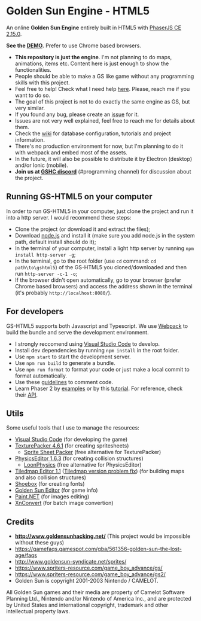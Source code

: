 # Golden Sun Engine - HTML5
An online **Golden Sun Engine** entirely built in HTML5 with [PhaserJS CE 2.15.0](http://phaser.io/).

**See the [DEMO](https://jjppof.github.io/goldensun_html5/index).** Prefer to use Chrome based browsers.

- **This repository is just the engine**. I'm not planning to do maps, animations, items etc. Content here is just enough to show the functionalities.
- People should be able to make a GS like game without any programming skills with this project.
- Feel free to help! Check what I need help [here](https://github.com/jjppof/goldensun_html5/projects). Please, reach me if you want to do so.
- The goal of this project is not to do exactly the same engine as GS, but very similar.
- If you found any bug, please create an [issue](https://github.com/jjppof/goldensun_html5/issues/new) for it.
- Issues are not very well explained, feel free to reach me for details about them.
- Check the [wiki](https://github.com/jjppof/goldensun_html5/wiki) for database configuration, tutorials and project information.
- There's no production environment for now, but I'm planning to do it with webpack and embed most of the assets.
- In the future, it will also be possible to distribute it by Electron (desktop) and/or Ionic (mobile).
- **Join us at [GSHC discord](https://discord.gg/jwKJDXC)** (#programming channel) for discussion about the project.

## Running GS-HTML5 on your computer

In order to run GS-HTML5 in your computer, just clone the project and run it into a http server. I would recommend these steps:
- Clone the project (or download it and extract the files);
- Download [node.js](https://nodejs.org/en/download/) and install it (make sure you add node.js in the system path, default install should do it);
- In the terminal of your computer, install a light http server by running `npm install http-server -g`;
- In the terminal, go to the root folder (use `cd` command: `cd path\to\gshtml5`) of the GS-HTML5 you cloned/downloaded and then run `http-server -c-1 -o`;
- If the browser didn't open automatically, go to your browser (prefer Chrome based browsers) and access the address shown in the terminal (it's probably `http://localhost:8080/`).

## For developers

GS-HTML5 supports both Javascript and Typescript. We use [Webpack](https://webpack.js.org/) to build the bundle and serve the development environment.
- I strongly reccomend using [Visual Studio Code](https://code.visualstudio.com/download) to develop.
- Install dev dependencies by running `npm install` in the root folder.
- Use `npm start` to start the development server.
- Use `npm run build` to generate a bundle.
- Use `npm run format` to format your code or just make a local commit to format automatically.
- Use these [guidelines](https://typedoc.org/guides/doccomments/) to comment code.
- Learn Phaser 2 by [examples](https://phaser.io/examples/v2) or by this [tutorial](https://phaser.io/tutorials/making-your-first-phaser-2-game). For reference, check their [API](http://phaser.io/docs/2.6.2/index).

## Utils

Some useful tools that I use to manage the resources:
- [Visual Studio Code](https://code.visualstudio.com/download) (for developing the game)
- [TexturePacker 4.6.1](https://www.codeandweb.com/texturepacker) (for creating spritesheets)
  - [Sprite Sheet Packer](https://www.codeandweb.com/free-sprite-sheet-packer) (free alternative for TexturePacker)
- [PhysicsEditor 1.6.3](https://www.codeandweb.com/physicseditor) (for creating collision structures)
  - [LoonPhysics](https://loonride.com/physics) (free alternative for PhysicsEditor)
- [Tiledmap Editor 1.1](https://www.mapeditor.org/) ([Tiledmap version problem fix](https://github.com/bjorn/tiled/issues/2058#issuecomment-458975579)) (for building maps and also collision structures)
- [Shoebox](https://renderhjs.net/shoebox/) (for creating fonts)
- [Golden Sun Editor](http://forum.goldensunhacking.net/index.php?action=downloads;sa=view;down=124) (for game info)
- [Paint.NET](https://www.getpaint.net/) (for images editing)
- [XnConvert](https://www.xnview.com/en/xnconvert/) (for batch image convertion)

## Credits
- **http://www.goldensunhacking.net/** (This project would be impossible without these guys)
- https://gamefaqs.gamespot.com/gba/561356-golden-sun-the-lost-age/faqs
- http://www.goldensun-syndicate.net/sprites/
- https://www.spriters-resource.com/game_boy_advance/gs/
- https://www.spriters-resource.com/game_boy_advance/gs2/
- Golden Sun is copyright 2001-2003 Nintendo / CAMELOT.

All Golden Sun games and their media are property of Camelot Software Planning Ltd., Nintendo and/or Nintendo of America Inc., and are protected by United States and international copyright, trademark and other intellectual property laws.
